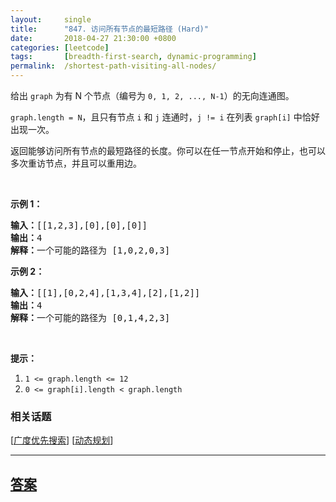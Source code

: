 ```yaml
---
layout:     single
title:      "847. 访问所有节点的最短路径 (Hard)"
date:       2018-04-27 21:30:00 +0800
categories: [leetcode]
tags:       [breadth-first-search, dynamic-programming]
permalink:  /shortest-path-visiting-all-nodes/
---
```


<p>给出&nbsp;<code>graph</code>&nbsp;为有 N 个节点（编号为&nbsp;<code>0, 1, 2, ..., N-1</code>）的无向连通图。&nbsp;</p>

<p><code>graph.length = N</code>，且只有节点 <code>i</code>&nbsp;和 <code>j</code>&nbsp;连通时，<code>j != i</code>&nbsp;在列表&nbsp;<code>graph[i]</code>&nbsp;中恰好出现一次。</p>

<p>返回能够访问所有节点的最短路径的长度。你可以在任一节点开始和停止，也可以多次重访节点，并且可以重用边。</p>

<p>&nbsp;</p>

<ol>
</ol>

<p><strong>示例 1：</strong></p>

<pre><strong>输入：</strong>[[1,2,3],[0],[0],[0]]
<strong>输出：</strong>4
<strong>解释：</strong>一个可能的路径为 [1,0,2,0,3]</pre>

<p><strong>示例 2：</strong></p>

<pre><strong>输入：</strong>[[1],[0,2,4],[1,3,4],[2],[1,2]]
<strong>输出：</strong>4
<strong>解释：</strong>一个可能的路径为 [0,1,4,2,3]
</pre>

<p>&nbsp;</p>

<p><strong>提示：</strong></p>

<ol>
	<li><code>1 &lt;= graph.length &lt;= 12</code></li>
	<li><code>0 &lt;= graph[i].length &lt;&nbsp;graph.length</code></li>
</ol>

### 相关话题
  [[广度优先搜索](https://github.com/openset/leetcode/tree/master/tag/breadth-first-search/README.md)]
  [[动态规划](https://github.com/openset/leetcode/tree/master/tag/dynamic-programming/README.md)]

---

## [答案](https://github.com/openset/leetcode/tree/master/problems/shortest-path-visiting-all-nodes)
